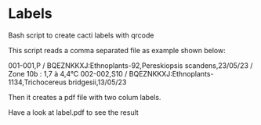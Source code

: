 # Labels
Bash script to create cacti labels with qrcode

This script reads a comma separated file as example shown below:

001-001,P / BQEZNKKXJ:Ethnoplants-92,Pereskiopsis scandens,23/05/23 / Zone 10b : 1,7 à 4,4°C
002-002,S10 / BQEZNKKXJ:Ethnoplants-1134,Trichocereus bridgesii,13/05/23

Then it creates a pdf file with two colum labels.

Have a look at label.pdf to see the result
